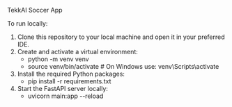 TekkAI Soccer App

To run locally:

1. Clone this repository to your local machine and open it in your preferred IDE.
2. Create and activate a virtual environment:
    - python -m venv venv
    - source venv/bin/activate  # On Windows use: venv\Scripts\activate   
3. Install the required Python packages: 
    - pip install -r requirements.txt
4. Start the FastAPI server locally:
    - uvicorn main:app --reload
